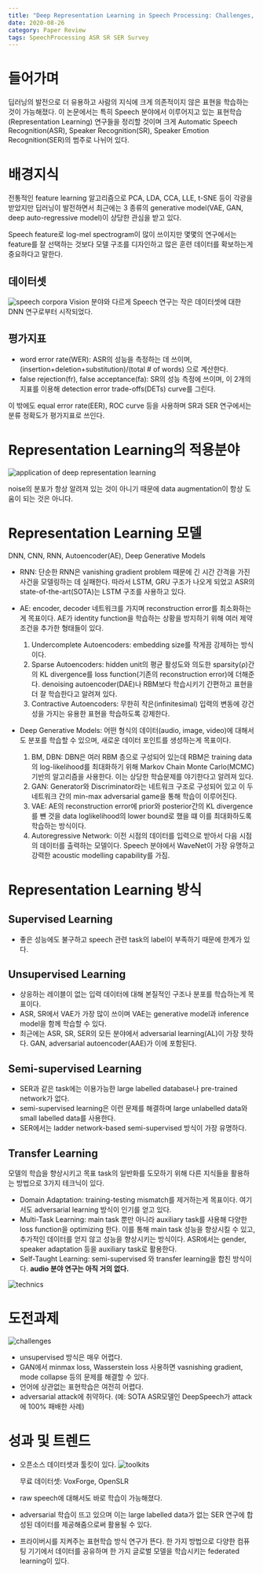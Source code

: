 ```yaml
---
title: "Deep Representation Learning in Speech Processing: Challenges, Recent Advances, and Future Trends"
date: 2020-08-26
category: Paper Review
tags: SpeechProcessing ASR SR SER Survey
---
```


# 들어가며
딥러닝의 발전으로 더 유용하고 사람의 지식에 크게 의존적이지 않은 표현을 학습하는 것이 가능해졌다. 이 논문에서는 특히 Speech 분야에서 이루어지고 있는 표현학습(Representation Learning) 연구들을 정리할 것이며 크게 Automatic Speech Recognition(ASR), Speaker Recognition(SR), Speaker Emotion Recognition(SER)의 범주로 나뉘어 있다.


# 배경지식
전통적인 feature learning 알고리즘으로 PCA, LDA, CCA, LLE, t-SNE 등이 각광을 받았지만 딥러닝이 발전하면서 최근에는 3 종류의 generative model(VAE, GAN, deep auto-regressive model)이 상당한 관심을 받고 있다.

Speech feature로 log-mel spectrogram이 많이 쓰이지만 몇몇의 연구에서는 feature를 잘 선택하는 것보다 모델 구조를 디자인하고 많은 훈련 데이터를 확보하는게 중요하다고 말한다.


## 데이터셋
![speech corpora](/assets/images/0001/speech_corpora.jpg)
Vision 분야와 다르게 Speech 연구는 작은 데이터셋에 대한 DNN 연구로부터 시작되었다.


## 평가지표
- word error rate(WER): ASR의 성능을 측정하는 데 쓰이며, (insertion+deletion+substitution)/(total # of words) 으로 계산한다.
- false rejection(fr), false acceptance(fa): SR의 성능 측정에 쓰이며, 이 2개의 지표를 이용해 detection error trade-offs(DETs) curve를 그린다.

이 밖에도 equal error rate(EER), ROC curve 등을 사용하며 SR과 SER 연구에서는 분류 정확도가 평가지표로 쓰인다.


# Representation Learning의 적용분야
![application of deep representation learning](/assets/images/0001/application.jpg)

noise의 분포가 항상 알려져 있는 것이 아니기 때문에 data augmentation이 항상 도움이 되는 것은 아니다.


# Representation Learning 모델
DNN, CNN, RNN, Autoencoder(AE), Deep Generative Models

- RNN: 단순한 RNN은 vanishing gradient problem 때문에 긴 시간 간격을 가진 사건을 모델링하는 데 실패한다. 따라서 LSTM, GRU 구조가 나오게 되었고 ASR의 state-of-the-art(SOTA)는 LSTM 구조를 사용하고 있다.

- AE: encoder, decoder 네트워크를 가지며 reconstruction error를 최소화하는게 목표이다. AE가 identity function을 학습하는 상황을 방지하기 위해 여러 제약조건을 추가한 형태들이 있다.
    1. Undercomplete Autoencoders: embedding size를 작게끔 강제하는 방식이다.
    2. Sparse Autoencoders: hidden unit의 평균 활성도와 의도한 sparsity(&rho;)간의 KL divergence를 loss function(기존의 reconstruction error)에 더해준다. denoising autoencoder(DAE)나 RBM보다 학습시키기 간편하고 표현을 더 잘 학습한다고 알려져 있다.
    3. Contractive Autoencoders: 무한히 작은(infinitesimal) 입력의 변동에 강건성을 가지는 유용한 표현을 학습하도록 강제한다.

- Deep Generative Models: 어떤 형식의 데이터(audio, image, video)에 대해서도 분포를 학습할 수 있으며, 새로운 데이터 포인트를 생성하는게 목표이다. 
    1. BM, DBN: DBN은 여러 RBM 층으로 구성되어 있는데 RBM은 training data의 log-likelihood를 최대화하기 위해 Markov Chain Monte Carlo(MCMC) 기반의 알고리즘을 사용한다. 이는 상당한 학습문제를 야기한다고 알려져 있다.
    2. GAN: Generator와 Discriminator라는 네트워크 구조로 구성되어 있고 이 두 네트워크 간의 min-max adversarial game을 통해 학습이 이루어진다. 
    3. VAE: AE의 reconstruction error에 prior와 posterior간의 KL divergence를 뺸 것을 data loglikelihood의 lower bound로 했을 떄 이를 최대화하도록 학습하는 방식이다.
    4. Autoregressive Network: 이전 시점의 데이터를 입력으로 받아서 다음 시점의 데이터를 출력하는 모델이다. Speech 분야에서 WaveNet이 가장 유명하고 강력한 acoustic modelling capability를 가짐. 


#  Representation Learning 방식
## Supervised Learning
- 좋은 성능에도 불구하고 speech 관련 task의 label이 부족하기 때문에 한계가 있다.

## Unsupervised Learning
- 상응하는 레이블이 없는 입력 데이터에 대해 본질적인 구조나 분포를 학습하는게 목표이다.
- ASR, SR에서 VAE가 가장 많이 쓰이며 VAE는 generative model과 inference model을 함께 학습할 수 있다.
- 최근에는 ASR, SR, SER의 모든 분야에서 adversarial learning(AL)이 가장 핫하다. GAN, adversarial autoencoder(AAE)가 이에 포함된다.

## Semi-supervised Learning
- SER과 같은 task에는 이용가능한 large labelled database나 pre-trained network가 없다.
- semi-supervised learning은 이런 문제를 해결하며 large unlabelled data와 small labelled data를 사용한다.
- SER에서는 ladder network-based semi-supervised 방식이 가장 유명하다.

## Transfer Learning
모델의 학습을 향상시키고 목표 task의 일반화를 도모하기 위해 다른 지식들을 활용하는 방법으로 3가지 테크닉이 있다.
- Domain Adaptation: training-testing mismatch를 제거하는게 목표이다. 여기서도 adversarial learning 방식이 인기를 얻고 있다.
- Multi-Task Learning: main task 뿐만 아니라 auxiliary task를 사용해 다양한 loss function을 optimizing 한다. 이를 통해 main task 성능을 향상시킬 수 있고, 추가적인 데이터를 얻지 않고 성능을 향상시키는 방식이다. ASR에서는 gender, speaker adaptation 등을 auxiliary task로 활용한다.
- Self-Taught Learning: semi-supervised 와 transfer learning을 합친 방식이다.  **audio 분야 연구는 아직 거의 없다.**

![technics](/assets/images/0001/technics.jpg)


# 도전과제
![challenges](/assets/images/0001/challenge.jpg)

- unsupervised 방식은 매우 어렵다.
- GAN에서 minmax loss, Wasserstein loss 사용하면 vasnishing gradient, mode collapse 등의 문제를 해결할 수 있다.
- 언어에 상관없는 표현학습은 여전히 어렵다.
- adversarial attack에 취약하다. (예: SOTA ASR모델인 DeepSpeech가 attack에 100% 패배한 사례)

# 성과 및 트렌드
- 오픈소스 데이터셋과 툴킷이 있다.
![toolkits](/assets/images/0001/toolkit.jpg)

    무료 데이터셋: VoxForge, OpenSLR

- raw speech에 대해서도 바로 학습이 가능해졌다.

- adversarial 학습이 뜨고 있으며 이는 large labelled data가 없는 SER 연구에 합성된 데이터를 제공해줌으로써 활용될 수 있다.

- 프라이버시를 지켜주는 표현학습 방식 연구가 뜬다. 한 가지 방법으로 다양한 컴퓨팅 기기에서 데이터를 공유하며 한 가지 글로벌 모델을 학습시키는 federated learning이 있다.



